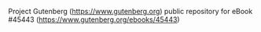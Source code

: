 Project Gutenberg (https://www.gutenberg.org) public repository for eBook #45443 (https://www.gutenberg.org/ebooks/45443)
